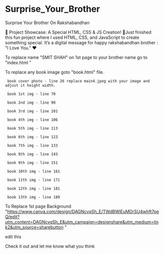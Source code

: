 # Surprise_Your_Brother
Surprise Your Brother On Rakshabandhan

🌟 Project Showcase: A Special HTML, CSS &amp; JS Creation! 🌟Just finished this fun project where I used HTML, CSS, and JavaScript to create something special. It’s a digital message for happy rakshabandhan brother : "I Love You." ❤

To replace name "SMIT SHAH" on 1st page  to your brother name go to "index.html " 

To replace any book image goto "book.html" file.

	 book cover photo - line 26 replace main4.jpeg with your image and adjust it height width.

	 book 1st img - line 70

	 book 2nd img - line 90

	 book 3rd img - line 101

	 book 4th img - line 106

	 book 5th img - line 113

	 book 6th img - line 123

	 book 7th img - line 133

	 book 8th img - line 143

	 book 9th img - line 151
	 
	 book 10th img - line 161
	 
	 book 11th img - line 171
	 
	 book 12th img - line 181
	 
	 book 13th img - line 189
	
To Replace 1st page Background "https://www.canva.com/design/DAGNcvqSh_E/TWdBWlEuMDrSU4whft7peQ/edit?utm_content=DAGNcvqSh_E&utm_campaign=designshare&utm_medium=link2&utm_source=sharebutton "

edit this

Check it out and let me know what you think
